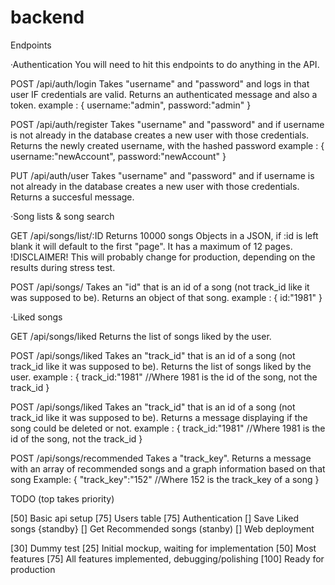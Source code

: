 # backend


Endpoints


·Authentication
You will need to hit this endpoints to do anything in the API.

POST /api/auth/login 
    Takes "username" and "password" and logs in that user IF credentials are valid.
    Returns an authenticated message and also a token.
    example : 
    {
        username:"admin",
        password:"admin"
    }

POST /api/auth/register
    Takes "username" and "password"  and if username is not already in the database creates a new user with those credentials.
    Returns the newly created username, with the hashed password
    example :
    {
        username:"newAccount",
        password:"newAccount"
    }

PUT /api/auth/user
Takes "username" and "password"  and if username is not already in the database creates a new user with those credentials.
    Returns a succesful message.

·Song lists & song search

GET /api/songs/list/:ID
    Returns 10000 songs Objects in a JSON, if :id is left blank it will default to the first "page". It has a maximum of 12 pages. 
    !DISCLAIMER! This will probably change for production, depending on the results during stress test.

POST /api/songs/
    Takes an "id" that is an id of a song (not track_id like it was supposed to be).
    Returns an object of that song.
    example : 
    {
        id:"1981"
    }


·Liked songs

GET /api/songs/liked
    Returns the list of songs liked by the user.

POST /api/songs/liked
    Takes an "track_id" that is an id of a song (not track_id like it was supposed to be).
    Returns the list of songs liked by the user.
    example : 
    {
        track_id:"1981" //Where 1981 is the id of the song, not the track_id
    }
    
POST /api/songs/liked
    Takes an "track_id" that is an id of a song (not track_id like it was supposed to be).
    Returns a message displaying if the song could be deleted or not.
    example : 
    {
        track_id:"1981" //Where 1981 is the id of the song, not the track_id
    }

POST /api/songs/recommended
    Takes a "track_key".
    Returns a message with an array of recommended songs and a graph information based on that song
    Example:
    {
        "track_key":"152" //Where 152 is the track_key of a song
    }












TODO (top takes priority)

[50] Basic api setup 
[75] Users table
[75] Authentication
[] Save Liked songs {standby}
[] Get Recommended songs (stanby)
[] Web deployment

[30] Dummy test
[25] Initial mockup, waiting for implementation
[50] Most features
[75] All features implemented, debugging/polishing
[100] Ready for production
